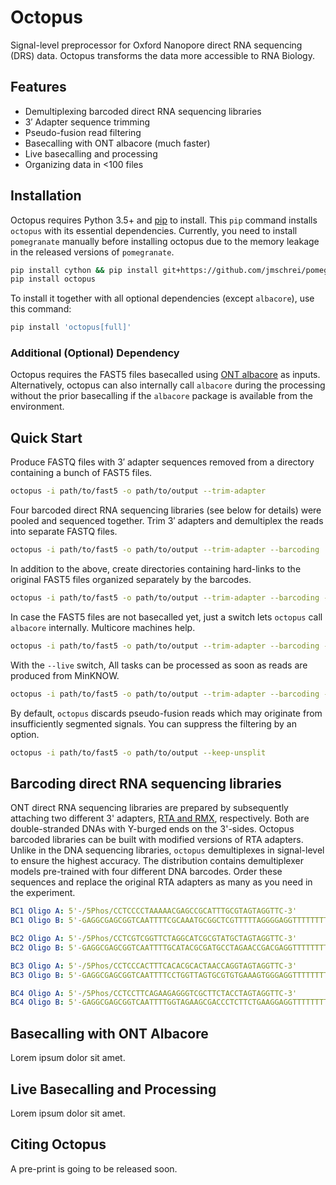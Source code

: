 # Octopus
Signal-level preprocessor for Oxford Nanopore direct RNA sequencing
(DRS) data. Octopus transforms the data more accessible to RNA Biology.

## Features
* Demultiplexing barcoded direct RNA sequencing libraries
* 3′ Adapter sequence trimming
* Pseudo-fusion read filtering
* Basecalling with ONT albacore (much faster)
* Live basecalling and processing
* Organizing data in <100 files

## Installation
Octopus requires Python 3.5+ and [pip](http://pypi.python.org/pypi/pip) to install.
This `pip` command installs `octopus` with its essential dependencies. Currently,
you need to install `pomegranate` manually before installing octopus due to the
memory leakage in the released versions of `pomegranate`.

```bash
pip install cython && pip install git+https://github.com/jmschrei/pomegranate.git
pip install octopus
```

To install it together with all optional dependencies (except `albacore`), use this
command:

```bash
pip install 'octopus[full]'
```

### Additional (Optional) Dependency
Octopus requires the FAST5 files basecalled using
[ONT albacore](https://community.nanoporetech.com/downloads) as inputs.
Alternatively, octopus can also internally call `albacore` during the
processing without the prior basecalling if the `albacore` package is
available from the environment.

## Quick Start
Produce FASTQ files with 3′ adapter sequences removed from a directory
containing a bunch of FAST5 files.

```bash
octopus -i path/to/fast5 -o path/to/output --trim-adapter
```

Four barcoded direct RNA sequencing libraries (see below for details)
were pooled and sequenced together. Trim 3′ adapters and demultiplex
the reads into separate FASTQ files.

```bash
octopus -i path/to/fast5 -o path/to/output --trim-adapter --barcoding
```

In addition to the above, create directories containing hard-links to
the original FAST5 files organized separately by the barcodes.

```bash
octopus -i path/to/fast5 -o path/to/output --trim-adapter --barcoding --fast5
```

In case the FAST5 files are not basecalled yet, just a switch lets
`octopus` call `albacore` internally. Multicore machines help.

```bash
octopus -i path/to/fast5 -o path/to/output --trim-adapter --barcoding --fast5 --albacore-onthefly --parallel 40
```

With the `--live` switch, All tasks can be processed as soon as reads
are produced from MinKNOW.

```bash
octopus -i path/to/fast5 -o path/to/output --trim-adapter --barcoding --albacore-onthefly --parallel 40 --live
```

By default, `octopus` discards pseudo-fusion reads which may originate
from insufficiently segmented signals. You can suppress the filtering
by an option.

```bash
octopus -i path/to/fast5 -o path/to/output --keep-unsplit
```

## Barcoding direct RNA sequencing libraries
ONT direct RNA sequencing libraries are prepared by subsequently attaching
two different 3' adapters, [RTA and RMX](https://community.nanoporetech.com/protocols/sequence-specific-direct-rna-sequencing/v/drss_9035_v1_revg_11may2017/overview-of-the-direct-rna),
respectively. Both are double-stranded DNAs with Y-burged ends on the
3'-sides. Octopus barcoded libraries can be built with modified versions of
RTA adapters. Unlike in the DNA sequencing libraries, `octopus` demultiplexes
in signal-level to ensure the highest accuracy. The distribution contains
demultiplexer models pre-trained with four different DNA barcodes.
Order these sequences and replace the original RTA adapters as many as you
need in the experiment.

```yaml
BC1 Oligo A: 5'-/5Phos/CCTCCCCTAAAAACGAGCCGCATTTGCGTAGTAGGTTC-3'
BC1 Oligo B: 5'-GAGGCGAGCGGTCAATTTTCGCAAATGCGGCTCGTTTTTAGGGGAGGTTTTTTTTTT-3'
```

```yaml
BC2 Oligo A: 5'-/5Phos/CCTCGTCGGTTCTAGGCATCGCGTATGCTAGTAGGTTC-3'
BC2 Oligo B: 5'-GAGGCGAGCGGTCAATTTTGCATACGCGATGCCTAGAACCGACGAGGTTTTTTTTTT-3'
```

```yaml
BC3 Oligo A: 5'-/5Phos/CCTCCCACTTTCACACGCACTAACCAGGTAGTAGGTTC-3'
BC3 Oligo B: 5'-GAGGCGAGCGGTCAATTTTCCTGGTTAGTGCGTGTGAAAGTGGGAGGTTTTTTTTTT-3'
```

```yaml
BC4 Oligo A: 5'-/5Phos/CCTCCTTCAGAAGAGGGTCGCTTCTACCTAGTAGGTTC-3'
BC4 Oligo B: 5'-GAGGCGAGCGGTCAATTTTGGTAGAAGCGACCCTCTTCTGAAGGAGGTTTTTTTTTT-3'
```

## Basecalling with ONT Albacore
Lorem ipsum dolor sit amet.

## Live Basecalling and Processing
Lorem ipsum dolor sit amet.

## Citing Octopus
A pre-print is going to be released soon.
